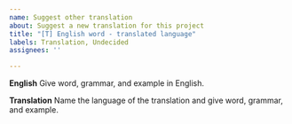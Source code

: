 ```yaml
---
name: Suggest other translation
about: Suggest a new translation for this project
title: "[T] English word - translated language"
labels: Translation, Undecided
assignees: ''

---
```


**English**
Give word, grammar, and example in English.

**Translation**
Name the language of the translation and give word, grammar, and example.
